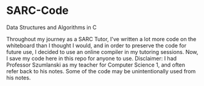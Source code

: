 # SARC-Code
Data Structures and Algorithms in C

Throughout my journey as a SARC Tutor, I've written a lot more code on the whiteboard than I thought I would, and in order to preserve the code for future use, I decided to use an online compiler in my tutoring sessions. Now, I save my code here in this repo for anyone to use.
Disclaimer: I had Professor Szumlanski as my teacher for Computer Science 1, and often refer back to his notes. Some of the code may be unintentionally used from his notes.
